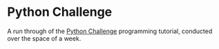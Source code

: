 # Python Challenge

A run through of the [Python Challenge](http://www.pythonchallenge.com/) programming tutorial, conducted over the space of a week. 
